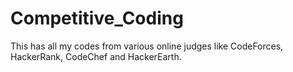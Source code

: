 # Competitive_Coding
This has all my codes from various online judges like CodeForces, HackerRank, CodeChef and HackerEarth.
